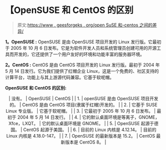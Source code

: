 # 【OpenSUSE 和 CentOS 的区别

> 原文:[https://www . geesforgeks . org/open SuSE 和-centos 之间的差异/](https://www.geeksforgeeks.org/difference-between-opensuse-and-centos/)

**1。OpenSUSE :**
OpenSUSE 是由 OpenSUSE 项目开发的 Linux 发行版。它最初于 2005 年 10 月 6 日发布。它是为软件开发人员和系统管理员创建可用的开源工具而开发的，它还提供了一个用户友好的环境和功能丰富的服务器环境。

**2。CentOS :**
CentOS 是由 CentOS 项目开发的 Linux 发行版。最初于 2004 年 5 月 14 日发行。它为我们提供了红帽企业 Linux，这是一个免费的、社区支持的计算平台，功能上与其上游源代码兼容。它基于软呢帽。

**OpenSUSE 和 CentOS 的区别:**

<center>

| 没有。 | OpenSUSE | CentOS |
| 1. | openSUSE 是由 OpenSUSE 项目开发的。 | CentOS 是由 CentOS 项目(隶属于红帽)开发的。 |
| 2. | 它基于 SUSE Linux 专业版。 | 它基于软呢帽。 |
| 3. | 它最初于 2005 年 10 月 6 日发布。 | 最初于 2004 年 5 月 14 日发行。 |
| 4. | 它的默认桌面环境是等离子，GNOME，Xfce，LXQT。 | 它的默认桌面环境是 GNOME。 |
| 5. | OpenSUSE 起源于德国。 | CentOS 起源于美国。 |
| 6. | 目前的 Linux 内核是 4.12.14。 | 目前的 Linux 内核是 4.18.0-147。 |
| 7. | OpenSUSE 的最新版本是 15.2。 | CentOS 最新版本是 CentOS 8。 |

</center>